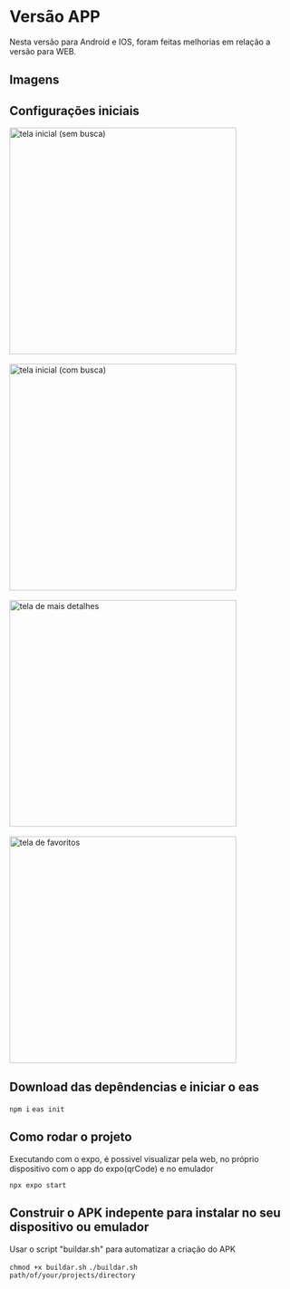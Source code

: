 # Versão APP 

Nesta versão para Android e IOS, foram feitas melhorias em relação a versão para WEB.

## Imagens

## Configurações iniciais

<img src="assets/img1.png" alt="tela inicial (sem busca)" width="400"/>
<br/>
<br/>
<img src="assets/img2.png" alt="tela inicial (com busca)" width="400"/>
<br/>
<br/>
<img src="assets/img3.png" alt="tela de mais detalhes" width="400"/>
<br/>
<br/>
<img src="assets/img4.png" alt="tela de favoritos" width="400"/>


## Download das depêndencias e iniciar o eas

<code>npm i</code>
<code>eas init</code>

## Como rodar o projeto

Executando com o expo, é possivel visualizar pela web, no próprio dispositivo com o app do expo(qrCode) e no emulador

<code>npx expo start</code>

## Construir o APK indepente para instalar no seu dispositivo ou emulador

Usar o script "buildar.sh" para automatizar a criação do APK

<code>chmod +x buildar.sh</code>
<code>./buildar.sh path/of/your/projects/directory</code>
